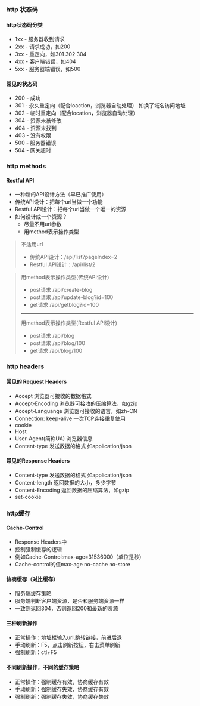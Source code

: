 ### http 状态码
#### http状态码分类
- 1xx - 服务器收到请求
- 2xx - 请求成功，如200
- 3xx - 重定向，如301 302 304
- 4xx - 客户端错误，如404 
- 5xx - 服务器端错误，如500
 
#### 常见的状态码
- 200 - 成功
- 301 - 永久重定向（配合loaction，浏览器自动处理） 如换了域名访问地址
- 302 - 临时重定向（配合location，浏览器自动处理）
- 304 - 资源未被修改
- 404 - 资源未找到
- 403 - 没有权限
- 500 - 服务器错误
- 504 - 网关超时

### http methods
#### Restful API
- 一种新的API设计方法（早已推广使用）
- 传统API设计：把每个url当做一个功能
- Restful API设计：把每个url当做一个唯一的资源
- 如何设计成一个资源？
    - 尽量不用url参数
    - 用method表示操作类型
    
> 不适用url
> - 传统API设计：/api/list?pageIndex=2
> - Restful API设计：/api/list/2

> 用method表示操作类型(传统API设计)
> - post请求  /api/create-blog
> - post请求  /api/update-blog?id=100
> - get请求   /api/getblog?id=100
> ---
> 用method表示操作类型(Restful API设计)
> - post请求  /api/blog
> - post请求  /api/blog/100
> - get请求   /api/blog/100

### http headers
#### 常见的 Request Headers
- Accept 浏览器可接收的数据格式
- Accept-Encoding 浏览器可接收的压缩算法，如gzip
- Accept-Languange 浏览器可接收的语言，如zh-CN
- Connection: keep-alive 一次TCP连接重复使用
- cookie
- Host
- User-Agent(简称UA) 浏览器信息
- Content-type 发送数据的格式 如application/json

#### 常见的Response Headers
- Content-type 发送数据的格式 如application/json
- Content-length 返回数据的大小，多少字节
- Content-Encoding 返回数据的压缩算法，如gzip
- set-cookie

### http缓存
#### Cache-Control
- Response Headers中
- 控制强制缓存的逻辑
- 例如Cache-Control:max-age=31536000（单位是秒）
- Cache-control的值max-age no-cache no-store
 
#### 协商缓存（对比缓存）
- 服务端缓存策略
- 服务端判断客户端资源，是否和服务端资源一样
- 一致则返回304，否则返回200和最新的资源

#### 三种刷新操作
- 正常操作：地址栏输入url,跳转链接，前进后退
- 手动刷新：F5，点击刷新按钮，右击菜单刷新
- 强制刷新：ctl+F5

#### 不同刷新操作，不同的缓存策略
- 正常操作：强制缓存有效，协商缓存有效
- 手动刷新：强制缓存失效，协商缓存有效
- 强制刷新：强制缓存失效，协商缓存失效